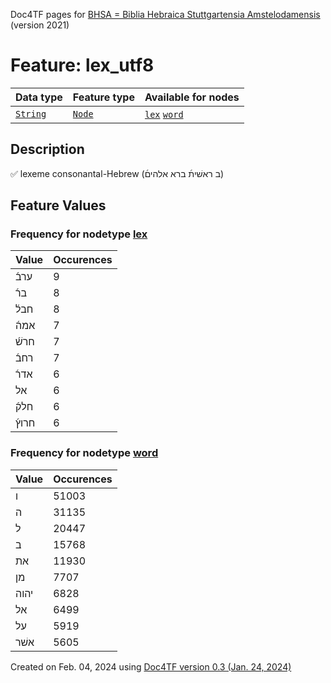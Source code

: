 Doc4TF pages for [BHSA = Biblia Hebraica Stuttgartensia Amstelodamensis](https://github.com/etcbc/BHSA/tree/master/tf) (version 2021)
# Feature: lex_utf8
Data type|Feature type|Available for nodes
---|---|---
[`String`](featurebydatatype.md#string)|[`Node`](featurebytype.md#node)| [`lex`](featurebynodetype.md#lex)  [`word`](featurebynodetype.md#word) 
## Description
✅ lexeme consonantal-Hebrew (ב ראשׁית֜ ברא אלהים֜)
## Feature Values
### Frequency for nodetype [lex](featurebynodetype.md#lex)
Value|Occurences
---|---
ערב֜|9
בר֜|8
חבל֜|8
אמה֜|7
חרשׁ֜|7
רחב֜|7
אדר֜|6
אל|6
חלק֜|6
חרוץ֜|6
### Frequency for nodetype [word](featurebynodetype.md#word)
Value|Occurences
---|---
ו|51003
ה|31135
ל|20447
ב|15768
את|11930
מן|7707
יהוה|6828
אל|6499
על|5919
אשׁר|5605
 

Created on Feb. 04, 2024 using [Doc4TF  version 0.3 (Jan. 24, 2024)](https://github.com/tonyjurg/Doc4TF) 